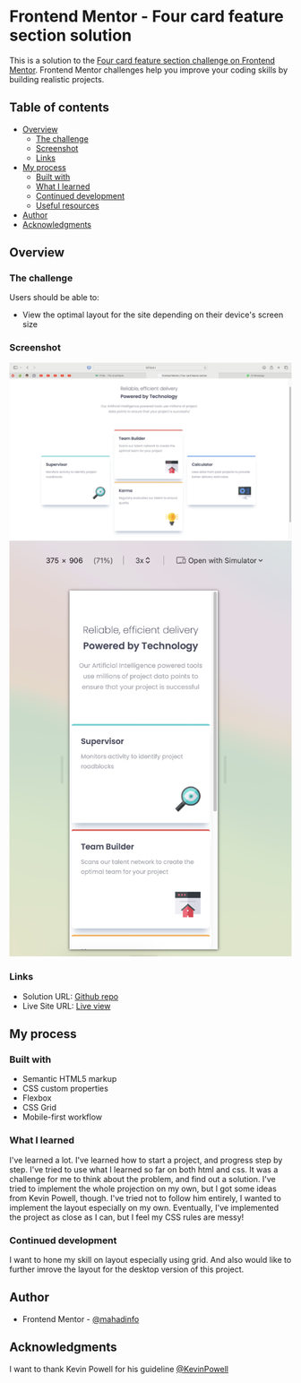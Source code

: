 # Frontend Mentor - Four card feature section solution

This is a solution to the [Four card feature section challenge on Frontend Mentor](https://www.frontendmentor.io/challenges/four-card-feature-section-weK1eFYK). Frontend Mentor challenges help you improve your coding skills by building realistic projects. 

## Table of contents

- [Overview](#overview)
  - [The challenge](#the-challenge)
  - [Screenshot](#screenshot)
  - [Links](#links)
- [My process](#my-process)
  - [Built with](#built-with)
  - [What I learned](#what-i-learned)
  - [Continued development](#continued-development)
  - [Useful resources](#useful-resources)
- [Author](#author)
- [Acknowledgments](#acknowledgments)

## Overview

### The challenge

Users should be able to:

- View the optimal layout for the site depending on their device's screen size

### Screenshot

![The desktop version](screenshots/screenshot-desktop.png "Desktop version")
![Moble version](screenshots/screenshot-mobile.png "Mobile version")

### Links

- Solution URL: [Github repo](https://github.com/mahfolio/four-card-feature-section)
- Live Site URL: [Live view](https://four-card-feature-section-pied-six.vercel.app)

## My process

### Built with

- Semantic HTML5 markup
- CSS custom properties
- Flexbox
- CSS Grid
- Mobile-first workflow

### What I learned

I've learned a lot. I've learned how to start a project, and progress step by step. I've tried to use what I learned so far on both html and css. It was a challenge for me to think about the problem, and find out a solution. I've tried to implement the whole projection on my own, but I got some ideas from Kevin Powell, though. I've tried not to follow him entirely, I wanted to implement the layout especially on my own. Eventually, I've implemented the project as close as I can, but I feel my CSS rules are messy!

### Continued development

I want to hone my skill on layout especially using grid. And also would like to further imrove the layout for the desktop version of this project.

## Author

- Frontend Mentor - [@mahadinfo](https://www.frontendmentor.io/profile/mahadinfo)

## Acknowledgments

I want to thank Kevin Powell for his guideline [@KevinPowell](https://www.youtube.com/@KevinPowell)
